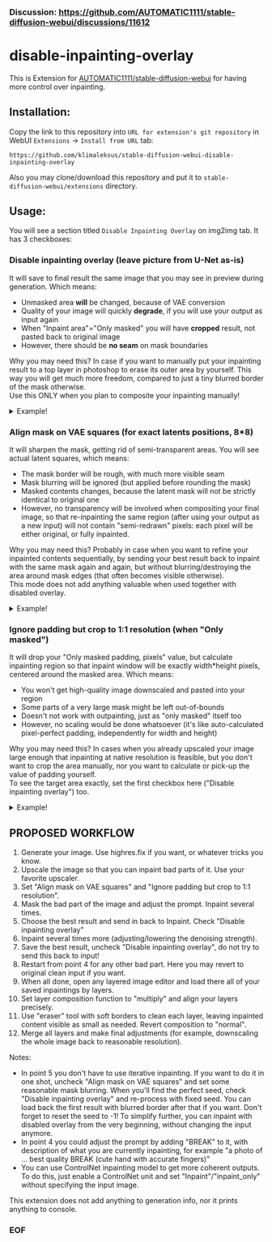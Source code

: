 ### Discussion: https://github.com/AUTOMATIC1111/stable-diffusion-webui/discussions/11612

# disable-inpainting-overlay

This is Extension for [AUTOMATIC1111/stable-diffusion-webui](https://github.com/AUTOMATIC1111/stable-diffusion-webui) for having more control over inpainting.

## Installation:
Copy the link to this repository into `URL for extension's git repository` in WebUI `Extensions` → `Install from URL` tab:
```
https://github.com/klimaleksus/stable-diffusion-webui-disable-inpainting-overlay
```
Also you may clone/download this repository and put it to `stable-diffusion-webui/extensions` directory.

## Usage:
You will see a section titled `Disable Inpainting Overlay` on img2img tab. It has 3 checkboxes:

### Disable inpainting overlay (leave picture from U-Net as-is)
It will save to final result the same image that you may see in preview during generation. Which means:
- Unmasked area **will** be changed, because of VAE conversion
- Quality of your image will quickly **degrade**, if you will use your output as input again
- When "Inpaint area"="Only masked" you will have **cropped** result, not pasted back to original image
- However, there should be **no seam** on mask boundaries

Why you may need this? In case if you want to manually put your inpainting result to a top layer in photoshop to erase its outer area by yourself. This way you will get much more freedom, compared to just a tiny blurred border of the mask otherwise.  
Use this ONLY when you plan to composite your inpainting manually!

<details><summary>Example!</summary>
 
Source picture: (zero mask blurring)  
<img src="https://klimaleksus2.ucoz.ru/sd/disable-inp-overlay/disable-inpainting-overlay_1-1.png" width="512">

Normal inpaint:  
<img src="https://klimaleksus2.ucoz.ru/sd/disable-inp-overlay/disable-inpainting-overlay_1-2.png" width="512">

Disable inpainting overlay:  
<img src="https://klimaleksus2.ucoz.ru/sd/disable-inp-overlay/disable-inpainting-overlay_1-3.png" width="512">

Notice that:
- Everything inside the masked area stays exactly the same (in this case except for the animal leg shading, but it looks like fp16 rounding issue).
- Everything outside the masked area subtly changes (especially general contrast of the color for some reason).
- The seam around the mask is invisible (okay, you can see that on some contrast regions the model failed to align the content, but look at the grass!)

</details>

### Align mask on VAE squares (for exact latents positions, 8*8)
It will sharpen the mask, getting rid of semi-transparent areas. You will see actual latent squares, which means:
- The mask border will be rough, with much more visible seam
- Mask blurring will be ignored (but applied before rounding the mask)
- Masked contents changes, because the latent mask will not be strictly identical to original one
- However, no transparency will be involved when compositing your final image, so that re-inpainting the same region (after using your output as a new input) will not contain "semi-redrawn" pixels: each pixel will be either original, or fully inpainted.

Why you may need this? Probably in case when you want to refine your inpainted contents sequentially, by sending your best result back to inpaint with the same mask again and again, but without blurring/destroying the area around mask edges (that often becomes visible otherwise).  
This mode does not add anything valuable when used together with disabled overlay.

<details><summary>Example!</summary>
  
Source picture: (mask blur will be 32)  
<img src="https://klimaleksus2.ucoz.ru/sd/disable-inp-overlay/disable-inpainting-overlay_2-1.png" width="512">

Normal inpaint:  
<img src="https://klimaleksus2.ucoz.ru/sd/disable-inp-overlay/disable-inpainting-overlay_2-2.png" width="512">

Align mask on VAE squares:  
<img src="https://klimaleksus2.ucoz.ru/sd/disable-inp-overlay/disable-inpainting-overlay_2-3.png" width="512">

Notice that:
- Masked contents changes severely. (It is impossible to prepare a binarized and aligned mask that will fit exactly the same squares when WebUI downscales it back again, because antialiasing it used during downsampling masks to latent size)
- The seam is clearly visible, with rough edges. (Don't worry, you may reuse the output as input again, and at reasonable denoising strength that edge won't get worse)
- The area just around the border is not blurry anymore. Really! Look at the fur after normal inpainting – it is too much blurred, and you couldn't get rid of that later anymore.

</details>

### Ignore padding but crop to 1:1 resolution (when "Only masked")
It will drop your "Only masked padding, pixels" value, but calculate inpainting region so that inpaint window will be exactly width\*height pixels, centered around the masked area. Which means:
- You won't get high-quality image downscaled and pasted into your region
- Some parts of a very large mask might be left out-of-bounds
- Doesn't not work with outpainting, just as "only masked" itself too
- However, no scaling would be done whatsoever (it's like auto-calculated pixel-perfect padding, independently for width and height)

Why you may need this? In cases when you already upscaled your image large enough that inpainting at native resolution is feasible, but you don't want to crop the area manually, nor you want to calculate or pick-up the value of padding yourself.  
To see the target area exactly, set the first checkbox here ("Disable inpainting overlay") too.

<details><summary>Example!</summary>
  
Source picture: (window = 512\*640 – half of image resolution; padding will be 8)  
<img src="https://klimaleksus2.ucoz.ru/sd/disable-inp-overlay/disable-inpainting-overlay_3-1.png" width="512">

Normal inpaint, only masked:  
<img src="https://klimaleksus2.ucoz.ru/sd/disable-inp-overlay/disable-inpainting-overlay_3-2.png" width="512">

Ignore padding but crop to 1:1 resolution:  
<img src="https://klimaleksus2.ucoz.ru/sd/disable-inp-overlay/disable-inpainting-overlay_3-3.png" width="512">

If also enabling "Disable inpainting overlay" checkbox, we'll see:  
<img src="https://klimaleksus2.ucoz.ru/sd/disable-inp-overlay/disable-inpainting-overlay_3-4.png" width="512">  
<img src="https://klimaleksus2.ucoz.ru/sd/disable-inp-overlay/disable-inpainting-overlay_3-5.png" width="512">

Notice that:
- Original padding was way too low, so the picture got cropped too much. But how would you estimate its value otherwise?
- Normal only-masked inpainting upscaled the image and then downscaled the result.
- Ignored padding made it not only render properly (the window size was big enough to fit the content), but also made the result with disabled overlay easy to composite manually (because it's saved at original scale).

</details>

## PROPOSED WORKFLOW

1. Generate your image. Use highres.fix if you want, or whatever tricks you know.
2. Upscale the image so that you can inpaint bad parts of it. Use your favorite upscaler.
3. Set "Align mask on VAE squares" and "Ignore padding but crop to 1:1 resolution".
4. Mask the bad part of the image and adjust the prompt. Inpaint several times.
5. Choose the best result and send in back to Inpaint. Check "Disable inpainting overlay"
6. Inpaint several times more (adjusting/lowering the denoising strength).
7. Save the best result, uncheck "Disable inpainting overlay", do not try to send this back to input!
8. Restart from point 4 for any other bad part. Here you may revert to original clean input if you want.
9. When all done, open any layered image editor and load there all of your saved inpaintings by layers.
10. Set layer composition function to "multiply" and align your layers precisely.
11. Use "eraser" tool with soft borders to clean each layer, leaving inpainted content visible as small as needed. Revert composition to "normal".
12. Merge all layers and make final adjustments (for example, downscaling the whole image back to reasonable resolution).

Notes:
- In point 5 you don't have to use iterative inpainting. If you want to do it in one shot, uncheck "Align mask on VAE squares" and set some reasonable mask blurring. When you'll find the perfect seed, check "Disable inpainting overlay" and re-process with fixed seed. You can load back the first result with blurred border after that if you want. Don't forget to reset the seed to -1! To simplify further, you can inpaint with disabled overlay from the very beginning, without changing the input anymore.
- In point 4 you could adjust the prompt by adding "BREAK" to it, with description of what you are currently inpainting, for example "a photo of … best quality BREAK (cute hand with accurate fingers)"
- You can use ControlNet inpainting model to get more coherent outputs. To do this, just enable a ControlNet unit and set "Inpaint"/"inpaint_only" without specifying the input image.

This extension does not add anything to generation info, nor it prints anything to console.
### EOF
